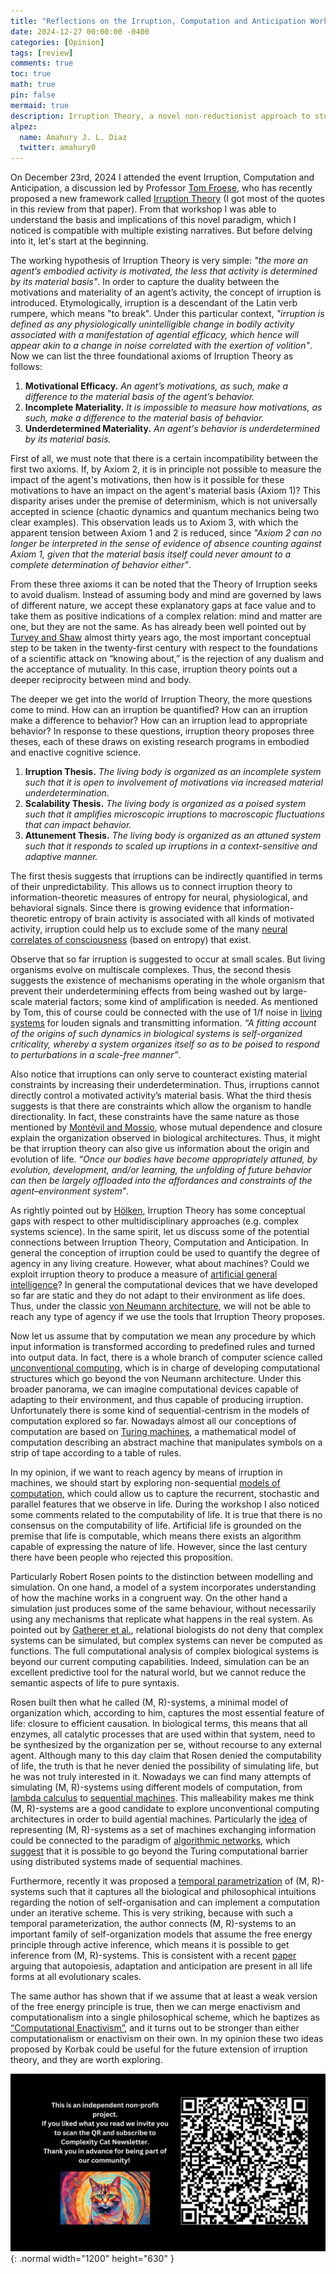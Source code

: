 ```yaml
---
title: "Reflections on the Irruption, Computation and Anticipation Workshop"
date: 2024-12-27 00:00:00 -0400
categories: [Opinion]
tags: [review]
comments: true
toc: true 
math: true
pin: false
mermaid: true
description: Irruption Theory, a novel non-reductionist approach to study agency from an enactive perspective while avoiding dualism and explaining why life is noisy. What are the next steps for this framework? Is it possible to connect it with other narratives in the market? 
alpez:
  name: Amahury J. L. Diaz
  twitter: amahury0
---
```

On December 23rd, 2024 I attended the event Irruption, Computation and Anticipation, a discussion led by Professor [Tom Froese](https://x.com/DrTomFroese), who has recently proposed a new framework called [Irruption Theory](https://www.mdpi.com/1099-4300/25/5/748) (I got most of the quotes in this review from that paper). From that workshop I was able to understand the basis and implications of this novel paradigm, which I noticed is compatible with multiple existing narratives. But before delving into it, let's start at the beginning. 

The working hypothesis of Irruption Theory is very simple: _"the more an agent’s embodied activity is motivated, the less that activity is determined by its material basis"_. In order to capture the duality between the motivations and materiality of an agent’s activity, the concept of irruption is introduced. Etymologically, irruption is a descendant of the Latin verb rumpere, which means "to break". Under this particular context, _"irruption is defined as any physiologically unintelligible change in bodily activity associated with a manifestation of agential efficacy, which hence will appear akin to a change in noise correlated with the exertion of volition"_. Now we can list the three foundational axioms of Irruption Theory as follows:
1. **Motivational Efficacy.** _An agent’s motivations, as such, make a difference to the material basis of the agent’s behavior._
2. **Incomplete Materiality.** _It is impossible to measure how motivations, as such, make a difference to the material basis of behavior._
3. **Underdetermined Materiality.** _An agent's behavior is underdetermined by its material basis._

First of all, we must note that there is a certain incompatibility between the first two axioms. If, by Axiom 2, it is in principle not possible to measure the impact of the agent's motivations, then how is it possible for these motivations to have an impact on the agent's material basis (Axiom 1)? This disparity arises under the premise of determinism, which is not universally accepted in science (chaotic dynamics and quantum mechanics being two clear examples). This observation leads us to Axiom 3, with which the apparent tension between Axiom 1 and 2 is reduced, since _"Axiom 2 can no longer be interpreted in the sense of evidence of absence counting against Axiom 1, given that the material basis itself could never amount to a complete determination of behavior either"_.

From these three axioms it can be noted that the Theory of Irruption seeks to avoid dualism. Instead of assuming body and mind are governed by laws of different nature, we accept these explanatory gaps at face value and to take them as positive indications of a complex relation: mind and matter are one, but they are not the same. As has already been well pointed out by [Turvey and Shaw](https://commons.trincoll.edu/robertshaw/files/2018/10/TurveyShaw_95.pdf) almost thirty years ago, the most important conceptual step to be taken in the twenty-first century with respect to the foundations of a scientific attack on “knowing about,” is the rejection of any dualism and the acceptance of mutuality. In this case, irruption theory points out a deeper reciprocity between mind and body.

The deeper we get into the world of Irruption Theory, the more questions come to mind. How can an irruption be quantified? How can an irruption make a difference to behavior? How can an irruption lead to appropriate behavior? In response to these questions, irruption theory proposes three theses, each of these draws on existing research programs in embodied and enactive cognitive science.

1. **Irruption Thesis.** _The living body is organized as an incomplete system such that it is open to involvement of motivations via increased material underdetermination._
2. **Scalability Thesis.** _The living body is organized as a poised system such that it amplifies microscopic irruptions to macroscopic fluctuations that can impact behavior._
3. **Attunement Thesis.** _The living body is organized as an attuned system such that it responds to scaled up irruptions in a context-sensitive and adaptive manner._

The first thesis suggests that irruptions can be indirectly quantified in terms of their unpredictability. This allows us to connect irruption theory to information-theoretic measures of entropy for neural, physiological, and behavioral signals. Since there is growing evidence that information-theoretic entropy of brain activity is associated with all kinds of motivated activity, irruption could help us to exclude some of the many [neural correlates of consciousness](https://en.wikipedia.org/wiki/Neural_correlates_of_consciousness) (based on entropy) that exist.

Observe that so far irruption is suggested to occur at small scales. But living organisms evolve on multiscale complexes. Thus, the second thesis suggests the existence of mechanisms operating in the whole organism that prevent their underdetermining effects from being washed out by large-scale material factors; some kind of amplification is needed. As mentioned by Tom, this of course could be connected with the use of 1/f noise in [living systems](https://doi.org/10.1890/02-3122) for louden signals and transmitting information. _“A fitting account of the origins of such dynamics in biological systems is self-organized criticality, whereby a system organizes itself so as to be poised to respond to perturbations in a scale-free manner”_.

Also notice that irruptions can only serve to counteract existing material constraints by increasing their underdetermination. Thus, irruptions cannot directly control a motivated activity’s material basis. What the third thesis suggests is that there are constraints which allow the organism to handle directionality. In fact, these constraints have the same nature as those mentioned by [Montévil and Mossio](https://doi.org/10.1016/j.jtbi.2015.02.029), whose mutual dependence and closure explain the organization observed in biological architectures. Thus, it might be that irruption theory can also give us information about the origin and evolution of life. _“Once our bodies have become appropriately attuned, by evolution, development, and/or learning, the unfolding of future behavior can then be largely offloaded into the affordances and constraints of the agent–environment system”_.

As rightly pointed out by [Hölken](https://doi.org/10.1177/10597123241301835), Irruption Theory has some conceptual gaps with respect to other multidisciplinary approaches (e.g. complex systems science). In the same spirit, let us discuss some of the potential connections between Irruption Theory, Computation and Anticipation. In general the conception of irruption could be used to quantify the degree of agency in any living creature. However, what about machines? Could we exploit irruption theory to produce a measure of [artificial general intelligence](https://en.wikipedia.org/wiki/Artificial_general_intelligence)? In general the computational devices that we have developed so far are static and they do not adapt to their environment as life does. Thus, under the classic [von Neumann architecture](https://en.wikipedia.org/wiki/Von_Neumann_architecture), we will not be able to reach any type of agency if we use the tools that Irruption Theory proposes. 

Now let us assume that by computation we mean any procedure by which input information is transformed according to predefined rules and turned into output data. In fact, there is a whole branch of computer science called [unconventional computing](https://en.wikipedia.org/wiki/Unconventional_computing), which is in charge of developing computational structures which go beyond the von Neumann architecture. Under this broader panorama, we can imagine computational devices capable of adapting to their environment, and thus capable of producing irruption. Unfortunately there is some kind of sequential-centrism in the models of computation explored so far. Nowadays almost all our conceptions of computation are based on [Turing machines](https://en.wikipedia.org/wiki/Turing_machine), a mathematical model of computation describing an abstract machine that manipulates symbols on a strip of tape according to a table of rules. 

In my opinion, if we want to reach agency by means of irruption in machines, we should start by exploring non-sequential [models of computation](https://en.wikipedia.org/wiki/Model_of_computation), which could allow us to capture the recurrent, stochastic and parallel features that we observe in life. During the workshop I also noticed some comments related to the computability of life. It is true that there is no consensus on the computability of life. Artificial life is grounded on the premise that life is computable, which means there exists an algorithm capable of expressing the nature of life. However, since the last century there have been people who rejected this proposition.

Particularly Robert Rosen points to the distinction between modelling and simulation. On one hand, a model of a system incorporates understanding of how the machine works in a congruent way. On the other hand a simulation just produces some of the same behaviour, without necessarily using any mechanisms that replicate what happens in the real system. As pointed out by [Gatherer et al.](https://link.springer.com/article/10.1186/1752-0509-7-128), relational biologists do not deny that complex systems can be simulated, but complex systems can never be computed as functions. The full computational analysis of complex biological systems is beyond our current computing capabilities. Indeed, simulation can be an excellent predictive tool for the natural world, but we cannot reduce the semantic aspects of life to pure syntaxis.

Rosen built then what he called (M, R)-systems, a minimal model of organization which, according to him, captures the most essential feature of life: closure to efficient causation. In biological terms, this means that all enzymes, all catalytic processes that are used within that system, need to be synthesized by the organization per se, without recourse to any external agent. Although many to this day claim that Rosen denied the computability of life, the truth is that he never denied the possibility of simulating life, but he was not truly interested in it. Nowadays we can find many attempts of simulating (M, R)-systems using different models of computation, from [lambda calculus](https://doi.org/10.1016/j.jtbi.2008.12.012) to [sequential machines](https://doi.org/10.1007/BF02476989). This malleability makes me think (M, R)-systems are a good candidate to explore unconventional computing architectures in order to build agential machines. Particularly the [idea](https://doi.org/10.1016/j.jtbi.2016.08.007) of representing (M, R)-systems as a set of machines exchanging information could be connected to the paradigm of [algorithmic networks](https://doi.org/10.1016/j.tcs.2019.03.008), which [suggest](https://doi.org/10.1142/9789811200076_0009) that it is possible to go beyond the Turing computational barrier using distributed systems made of sequential machines. 

Furthermore, recently it was proposed a [temporal parametrization](https://doi.org/10.1177/1059712321106615) of (M, R)-systems such that it captures all the biological and philosophical intuitions regarding the notion of self-organisation and can implement a computation under an iterative scheme. This is very striking, because with such a temporal parameterization, the author connects (M, R)-systems to an important family of self-organization models that assume the free energy principle through active inference, which means it is possible to get inference from (M, R)-systems. This is consistent with a recent [paper](https://doi.org/10.3389/fpsyg.2024.1362658) arguing that autopoiesis, adaptation and anticipation are present in all life forms at all evolutionary scales. 

The same author has shown that if we assume that at least a weak version of the free energy principle is true, then we can merge enactivism and computationalism into a single philosophical scheme, which he baptizes as [“Computational Enactivism”](https://doi.org/10.1007/s11229-019-02243-4), and it turns out to be stronger than either computationalism or enactivism on their own. In my opinion these two ideas proposed by Korbak could be useful for the future extension of irruption theory, and they are worth exploring. 

![Desktop View](/assets/img/fix/complexity-cat-newsletter.png){: .normal width="1200" height="630" }
